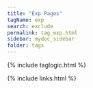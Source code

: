 ```yaml
---
title: "Exp Pages"
tagName: exp
search: exclude
permalink: tag_exp.html
sidebar: mydoc_sidebar
folder: tags
---
```

{% include taglogic.html %}

{% include links.html %}
